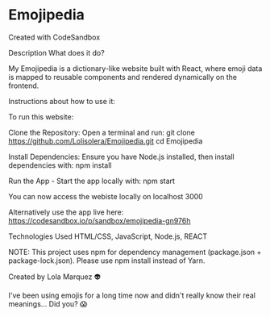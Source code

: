 # Emojipedia
Created with CodeSandbox

Description What does it do?

My Emojipedia is a dictionary-like website built with React, where emoji data is mapped to reusable components and rendered dynamically on the frontend.

Instructions about how to use it:

To run this website:

Clone the Repository: Open a terminal and run: git clone https://github.com/Lolisolera/Emojipedia.git cd Emojipedia

Install Dependencies: Ensure you have Node.js installed, then install dependencies with: npm install

Run the App - Start the app locally with: npm start

You can now access the webiste locally on localhost 3000

Alternatively use the app live here: https://codesandbox.io/p/sandbox/emojipedia-gn976h

Technologies Used HTML/CSS, JavaScript, Node.js, REACT

NOTE: This project uses npm for dependency management (package.json + package-lock.json).
Please use npm install instead of Yarn.


Created by Lola Marquez 👽

I've been using emojis for a long time now and didn't really know their real meanings... Did you? 😱


